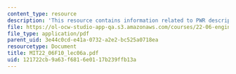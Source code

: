 ```yaml
---
content_type: resource
description: 'This resource contains information related to PWR description. '
file: https://ol-ocw-studio-app-qa.s3.amazonaws.com/courses/22-06-engineering-of-nuclear-systems-fall-2010/121722cb9a63f6816e0117b239ffb13a_MIT22_06F10_lec06a.pdf
file_type: application/pdf
parent_uid: 3e44c0cd-e41a-0732-a2e2-bc525a0718ea
resourcetype: Document
title: MIT22_06F10_lec06a.pdf
uid: 121722cb-9a63-f681-6e01-17b239ffb13a
---
```

